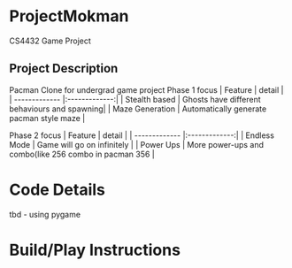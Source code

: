# ProjectMokman
CS4432 Game Project

## Project Description
Pacman Clone for undergrad game project
Phase 1 focus
| Feature       | detail        | 
| ------------- |:-------------:| 
| Stealth based | Ghosts have different behaviours and spawning| 
| Maze Generation | Automatically generate pacman style maze   |


Phase 2 focus
| Feature       | detail        | 
| ------------- |:-------------:| 
| Endless Mode | Game will go on infinitely | 
| Power Ups | More power-ups and combo(like 256 combo in pacman 356   |


# Code Details
tbd - using pygame

# Build/Play Instructions
